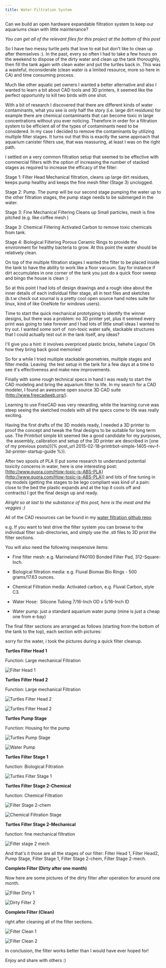 ```yaml
---
title: Water Filtration System
---
```


Can we build an open hardware expandable filtration system to keep our aquariums
clean with little maintenance?

_You can get all of the relevant files for this project at the bottom of this
post_

So I have two messy turtle pets that love to eat but don't like to clean up
after themselves :). In the past, every so often I had to take a few hours on
the weekend to dispose of the dirty water and clean up the tank thoroughly, then
fill the tank again with clean water and put the turtles back in. This was a
wasteful, inconsiderate (clean water is a limited resource, more so here in
CA) and time consuming process.

Much like other aquatic pet owners I wanted a better alternative and also I
wanted to learn a bit about CAD tools and 3D printers, it seemed like the
perfect opportunity to kill two birds with one shot.

With a bit of research I discovered that there are different kinds of water
contaminants, what you see is only half the story (i.e. large dirt residues) for
example there are chemical contaminants that can become toxic in large
concentrations without you ever noticing. Therefore in order for a filtration
system to be efficient all of the types of contaminants need to be considered.
In my case I decided to remove the contaminants by utilizing multiple filter
stages. It turns out that this is exactly the same approach that aquarium
canister filters use, that was reassuring, at least I was on the right path.

I settled on a very common filtration setup that seemed to be effective with
commercial filters with the option of increasing the number of stacked stages as
required to increase the efficacy of the filter:

Stage 1: Filter Head Mechanical filtration, cleans up large dirt residues, keeps
pump healthy and keeps the fine mesh filter (Stage 3) unclogged.

Stage 2: Pump.  The pump will be our second stage pumping the water up to the
other filtration stages, the pump stage needs to be submerged in the water.

Stage 3: Fine Mechanical Filtering Cleans up Small particles, mesh is fine
pitched (e.g. like coffee mesh )

Stage 3: Chemical Filtering Activated Carbon to remove toxic chemicals from
tank.

Stage 4: Biological Filtering Porous Ceramic Rings to provide the environment
for healthy bacteria to grow. At this point the water should be relatively
clean.

On top of the multiple filtration stages I wanted the filter to be placed inside
the tank to have the ability to work like a floor vacuum. Say for instance if
dirt accumulates in one corner of the tank you just do a quick floor sweep and
bingo the house is clean :)

So at this point I had lots of design drawings and a rough idea about the inner
details of each individual filter stage, all in text files and sketches (b.t.w
check out xournal is a pretty cool open source hand notes suite for linux, kind
of like OneNote for windows users).

Time to start the quick mechanical prototyping to identify the winner designs,
but there was a problem: no 3D printer yet, plus it seemed every print was going
to take forever and I had lots of little small ideas I wanted to try out. I
wanted some sort of  non-toxic water safe, stackable structures that I could
actually test out in the tank itself, any ideas?

I'll give you a hint: it involves overpriced plastic bricks, hehehe Legos! Oh
how they bring back good memories!

So for a while I tried multiple stackable geometries, multiple stages and filter
media. Leaving  the test setup in the tank for a few days at a time to see it's
effectiveness and make new improvements.

Finally with some rough technical specs in hand I was ready to start the CAD
modeling and bring the aquarium filter to life. In my search for a CAD modeler,
I found an awesome open source 3D CAD suite (http://www.freecadweb.org/).

Learning to use FreeCAD was very rewarding, while the learning curve was steep
seeing the sketched models with all the specs come to life was really exciting.

Having the first drafts of the 3D models ready, I needed a 3D printer to proof
the concept and tweak the final designs to be suitable for long term use. The
Printrbot simple kit seemed like a good candidate for my purposes,  the
assembly, calibration and setup of the 3D printer are described in 
[one of my previous posts]({% post_url 2015-02-18-printrbot-simple-1405-rev-f-3d-printer-startup-guide %}).  

After two spools of PLA (I put some research to understand potential toxicity
concerns in water, here is one interesting post: 
[http://www.quora.com/How-toxic-is-ABS-PLA](http://www.quora.com/How-toxic-is-ABS-PLA)) 
and lots of fine tuning in my models (getting the stages to be lego compliant
was kind of a pain: close to the bed the plastic expands and at the top it cools
off and contracts) I got the final design up and ready.

_Alright so at last to the substance of this post, here is the meat and the
veggies :)_

All of the CAD resources can be found in my 
[water filtration github repo](https://github.com/Osohm/water_filtration_system)

e.g. If you want to test drive the filter system you can browse to the
individual filter sub-directories, and simply use the .stl files to 3D print the
filter sections.

You will also need the following inexpensive items:

* Fine filter mesh: e.g. Marineland PA0100 Bonded Filter Pad, 312-Square-Inch.

* Biological filtration media: e.g. Fluval Biomax Bio Rings - 500 grams/17.63 
ounces.

* Chemical Filtration media: Activated carbon, e.g. Fluval Carbon, style C3.

* Water Hose:  Silicone Tubing 7/16-Inch OD x 5/16-Inch ID

* Water pump: just a standard aquarium water pump (mine is just a cheap one 
from e-bay)

The final filter sections are arranged as follows (starting from the bottom of
the tank to the top), each section with pictures:

sorry for the water, i took the pictures during a quick filter cleanup.

**Turtles Filter Head 1**

Function: Large mechanical Filtration

![Filter Head 1](/assets/2015-05-10-water-filtration-system_1.jpg)

**Turtles Filter Head 2**

Function: Large mechanical Filtration

![Turtles Filter Head 2](/assets/2015-05-10-water-filtration-system_2.jpg)

![Turtles Filter Head 2](/assets/2015-05-10-water-filtration-system_3.jpg)

**Turtles Pump Stage**

Function: Housing for the pump

![Turtles Pump Stage](/assets/2015-05-10-water-filtration-system_4.jpg)

![Water Pump](/assets/2015-05-10-water-filtration-system_5.jpg)

**Turtles Filter Stage 1**

function: Biological Filtration

![Turtles Filter Stage 1](/assets/2015-05-10-water-filtration-system_6.jpg)

**Turtles Filter Stage 2-Chemical**

function: Chemical Filtration

![Filter Stage 2-chem](/assets/2015-05-10-water-filtration-system_7.jpg)

![Chemical Filtration Stage](/assets/2015-05-10-water-filtration-system_8.jpg)

**Turtles Filter Stage 2-Mechanical**

function: fine mechanical filtration

![Filter stage 2 mech](/assets/2015-05-10-water-filtration-system_9.jpg)

And that's it those are all the stages of our filter: Filter Head 1, Filter
Head2, Pump Stage, Filter Stage 1, Filter Stage 2-chem, Filter Stage 2-mech.

**Complete Filter (Dirty after one month)**

Now here are some pictures of the dirty filter after operation for around one
month.

![Filter Dirty 1](/assets/2015-05-10-water-filtration-system_10.jpg)

![Dirty Filter 2](/assets/2015-05-10-water-filtration-system_12.jpg)

**Complete Filter (Clean)**

right after cleaning all of the filter sections.

![Filter Clean 1](/assets/2015-05-10-water-filtration-system_13.jpg)

![Filter Clean 2](/assets/2015-05-10-water-filtration-system_14.jpg)

In conclusion, the filter works better than I would have ever hoped for!

Enjoy and share with others :)
